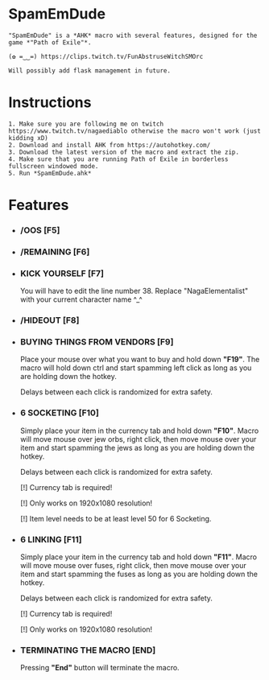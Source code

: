 # SpamEmDude
	"SpamEmDude" is a *AHK* macro with several features, designed for the game *"Path of Exile"*.
	
	(✿ =‿‿=) https://clips.twitch.tv/FunAbstruseWitchSMOrc
	
	Will possibly add flask management in future.

# Instructions

	1. Make sure you are following me on twitch https://www.twitch.tv/nagaediablo otherwise the macro won't work (just kidding xD)
	2. Download and install AHK from https://autohotkey.com/
	3. Download the latest version of the macro and extract the zip.
	4. Make sure that you are running Path of Exile in borderless fullscreen windowed mode.
	5. Run *SpamEmDude.ahk*

# Features

* ### /OOS [F5]

* ### /REMAINING [F6]

* ### KICK YOURSELF [F7]

	You will have to edit the line number 38. Replace "NagaElementalist" with your current character name ^_^
  
* ### /HIDEOUT [F8]

* ### BUYING THINGS FROM VENDORS [F9]

	Place your mouse over what you want to buy and hold down __"F19"__. The macro will hold down ctrl and start spamming left click as long as you are holding down the hotkey.
	
	Delays between each click is randomized for extra safety.

* ### 6 SOCKETING [F10]

	Simply place your item in the currency tab and hold down __"F10"__. Macro will move mouse over jew orbs, right click, then move mouse over your item and start spamming the jews as long as you are holding down the hotkey.
	
	Delays between each click is randomized for extra safety.

	[!] Currency tab is required!

	[!] Only works on 1920x1080 resolution!

	[!] Item level needs to be at least level 50 for 6 Socketing.

* ### 6 LINKING [F11]

	Simply place your item in the currency tab and hold down __"F11"__. Macro will move mouse over fuses, right click, then move mouse over your item and start spamming the fuses as long as you are holding down the hotkey.
	
	Delays between each click is randomized for extra safety.

	[!] Currency tab is required!

	[!] Only works on 1920x1080 resolution!

* ### TERMINATING THE MACRO [END]

	Pressing __"End"__ button will terminate the macro.
